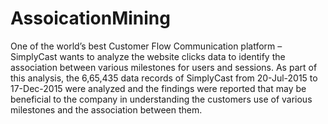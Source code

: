 # AssoicationMining
One of the world’s best Customer Flow Communication platform – SimplyCast wants to analyze the website clicks data to identify the association between various milestones for users and sessions. As part of this analysis, the 6,65,435 data records of SimplyCast from 20-Jul-2015 to 17-Dec-2015 were analyzed and the findings were reported that may be beneficial to the company in understanding the customers use of various milestones and the association between them.
